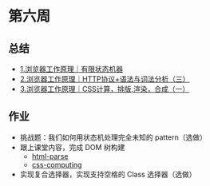 # 第六周

## 总结

- [1.浏览器工作原理｜有限状态机器](./1.浏览器工作原理｜有限状态机器.md)
- [2.浏览器工作原理｜HTTP协议+语法与词法分析（三）](./2.浏览器工作原理｜HTTP协议+语法与词法分析（三）.md)
- [3.浏览器工作原理｜CSS计算，排版,渲染，合成（一）](./3.浏览器工作原理｜CSS计算，排版,渲染，合成（一）.md)

## 作业

- 挑战题：我们如何用状态机处理完全未知的 pattern（选做）
- 跟上课堂内容，完成 DOM 树构建
  - [html-parse](./html-parse)
  - [css-computing](./css-computing)
- 实现复合选择器，实现支持空格的 Class 选择器（选做）


